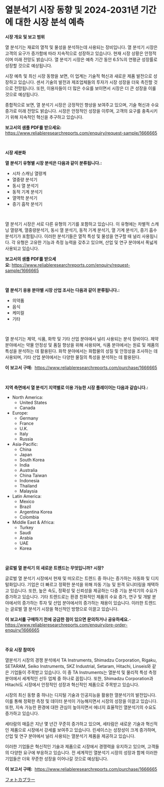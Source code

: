 <p><h1>열분석기 시장 동향 및 2024-2031년 기간에 대한 시장 분석 예측</h1></p><p><strong>시장 개요 및 보고 범위</strong></p>
<p><p>열 분석기는 재료의 열적 및 물성을 분석하는데 사용되는 장비입니다. 열 분석기 시장은 고객의 요구가 증가함에 따라 지속적으로 성장하고 있습니다. 현재 시장 상황은 안정적이며 미래 전망도 밝습니다. 열 분석기 시장은 예측 기간 동안 6.5%의 연평균 성장률로 성장할 것으로 예상됩니다. </p><p>시장 예측 및 최신 시장 동향을 보면, 이 업계는 기술적 혁신과 새로운 제품 발전으로 성장하고 있습니다. 센서 기술의 발전과 제조업체들의 투자가 시장 성장을 더욱 촉진할 것으로 전망됩니다. 또한, 이용자들이 더 많은 수요를 보이면서 시장은 더 큰 성장을 이룰 것으로 예상됩니다.</p><p>종합적으로 보면, 열 분석기 시장은 긍정적인 향상을 보여주고 있으며, 기술 혁신과 수요 증가로 미래 전망도 밝습니다. 시장은 안정적인 성장을 이루며, 고객의 요구를 충족시키기 위해 지속적인 혁신을 추구하고 있습니다.</p></p>
<p><strong>보고서의 샘플 PDF를 받으세요:</strong> <a href="https://www.reliableresearchreports.com/enquiry/request-sample/1666665">https://www.reliableresearchreports.com/enquiry/request-sample/1666665</a></p>
<p>&nbsp;</p>
<p><strong>시장 세분화</strong></p>
<p><strong>열 분석기 유형별 시장 분석은 다음과 같이 분류됩니다.:</strong></p>
<p><ul><li>시차 스캐닝 열량계</li><li>열중량 분석기</li><li>동시 열 분석기</li><li>동적 기계 분석기</li><li>열역학 분석기</li><li>증기 흡착 분석기</li></ul></p>
<p>&nbsp;</p>
<p><p>열 분석기 시장은 서로 다른 유형의 기기를 포함하고 있습니다. 이 유형에는 차별적 스캐닝 열량계, 열중량분석기, 동시 열 분석기, 동적 기계 분석기, 열 기계 분석기, 증기 흡수 분석기가 포함됩니다. 이러한 분석기들은 열적 특성 및 물성을 연구할 때 널리 사용됩니다. 각 유형은 고유한 기능과 측정 능력을 갖추고 있으며, 산업 및 연구 분야에서 폭넓게 사용되고 있습니다.</p></p>
<p><strong>보고서의 샘플 PDF를 받으세요:</strong>&nbsp;<a href="https://www.reliableresearchreports.com/enquiry/request-sample/1666665">https://www.reliableresearchreports.com/enquiry/request-sample/1666665</a></p>
<p>&nbsp;</p>
<p><strong> 열 분석기 응용 분야별 시장 산업 조사는 다음과 같이 분류됩니다.:</strong></p>
<p><ul><li>의약품</li><li>음식</li><li>케미컬</li><li>기타</li></ul></p>
<p>&nbsp;</p>
<p><p>열 분석기는 제약, 식품, 화학 및 기타 산업 분야에서 널리 사용되는 분석 장비이다. 제약 분야에서는 약물 안정성 및 품질 향상을 위해 사용되며, 식품 분야에서는 원료 및 제품의 특성을 분석하는 데 활용된다. 화학 분야에서는 화합물의 성질 및 안정성을 조사하는 데 사용되며, 기타 산업 분야에서는 다양한 물질의 특성을 분석하는 데 활용된다.</p></p>
<p><strong>이 보고서 구매:</strong>&nbsp; <a href="https://www.reliableresearchreports.com/purchase/1666665">https://www.reliableresearchreports.com/purchase/1666665</a></p>
<p>&nbsp;</p>
<p><strong>지역 측면에서 열 분석기 지역별로 이용 가능한 시장 플레이어는 다음과 같습니다.:</strong></p>
<p><ul>
    <li>
        North America:
        <ul>
            <li>United States</li>
            <li>Canada</li>
        </ul>
    </li>
    <li>
        Europe:
        <ul>
            <li>Germany</li>
            <li>France</li>
            <li>U.K.</li>
            <li>Italy</li>
            <li>Russia</li>
        </ul>
    </li>
    <li>
        Asia-Pacific:
        <ul>
            <li>China</li>
            <li>Japan</li>
            <li>South Korea</li>
            <li>India</li>
            <li>Australia</li>
            <li>China Taiwan</li>
            <li>Indonesia</li>
            <li>Thailand</li>
            <li>Malaysia</li>
        </ul>
    </li>
    <li>
        Latin America:
        <ul>
            <li>Mexico</li>
            <li>Brazil</li>
            <li>Argentina Korea</li>
            <li>Colombia</li>
        </ul>
    </li>
    <li>
        Middle East & Africa:
        <ul>
            <li>Turkey</li>
            <li>Saudi</li>
            <li>Arabia</li>
            <li>UAE</li>
            <li>Korea</li>
        </ul>
    </li>
    </ul></p>
<p>&nbsp;</p>
<p><strong>글로벌 열 분석기 의 새로운 트렌드는 무엇입니까? 시장?</strong></p>
<p><p>글로벌 열 분석기 시장에서 현재 및 떠오르는 트렌드 중 하나는 증가하는 자동화 및 디지털화입니다. 기업은 더 빠르고 정확한 분석을 위해 자동 기능 및 원격 모니터링을 채택하고 있습니다. 또한, 높은 속도, 정확성 및 신뢰성을 제공하는 다중 기능 분석기의 수요가 증가하고 있습니다. 기타 트렌드로는 환경 친화적인 제품의 수요 증가, 연구 및 개발 분야에서의 증가하는 투자 및 산업 분야에서의 증가하는 채용이 있습니다. 이러한 트렌드는 글로벌 열 분석기 시장을 혁신적인 방향으로 이끌고 있습니다.</p></p>
<p><strong>이 보고서를 구매하기 전에 궁금한 점이 있으면 문의하거나 공유하세요.</strong>- <a href="https://www.reliableresearchreports.com/enquiry/pre-order-enquiry/1666665">https://www.reliableresearchreports.com/enquiry/pre-order-enquiry/1666665</a></p>
<p>&nbsp;</p>
<p><strong>주요 시장 참여자</strong></p>
<p><p>열분석기 시장의 경쟁 분석에서 TA Instruments, Shimadzu Corporation, Rigaku, SETARAM, Seiko Instruments, SKZ Industrial, Setaram, Hitachi, Linseis와 같은 기업들이 주목받고 있습니다. 이 중 TA Instruments는 열분석 및 물리적 특성 측정 분야에서 세계적인 선두 업체 중 하나로 꼽힙니다. 또한, Shimadzu Corporation과 Hitachi도 시장에서 안정적인 성장과 혁신적인 제품으로 주목받고 있습니다.</p><p>시장의 최신 동향 중 하나는 디지털 기술과 인공지능을 활용한 열분석기의 발전입니다. 이를 통해 정확한 측정 및 데이터 분석이 가능해지면서 시장의 성장을 이끌고 있습니다. 또한, 지속 가능한 환경에 대한 관심이 높아지면서 에너지 효율적인 열분석기의 수요도 증가하고 있습니다.</p><p>세타람의 매출은 지난 몇 년간 꾸준히 증가하고 있으며, 세타람은 새로운 기술과 혁신적인 제품으로 시장에서 강세를 보여주고 있습니다. 린세이스는 성장성이 크게 증가하며, 산업 및 연구 분야에서 널리 사용되는 열분석기 제품을 제공하고 있습니다.</p><p>이러한 기업들은 혁신적인 기술과 제품으로 시장에서 경쟁력을 유지하고 있으며, 고객들의 다양한 요구에 부응하고 있습니다. 전 세계적인 열분석기 시장의 성장과 함께 이러한 기업들은 더욱 꾸준한 성장을 이어나갈 것으로 예상됩니다.</p></p>
<p><strong>이 보고서 구매:</strong>&nbsp;&nbsp;<a href="https://www.reliableresearchreports.com/purchase/1666665">https://www.reliableresearchreports.com/purchase/1666665</a></p>
<p><p><a href="https://github.com/zoetazuur/Market-Research-Report-List-1/blob/main/263310015283.md">フォトカプラー</a></p></p>
